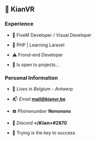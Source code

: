 ## 💼 KianVR

### Experience
- 📝 FiveM Developer / Visual Developer
- 🔐 PHP | Learning Laravel
- ⚠️ Frond-end Developer

- 🔎 Is open to projects...



### Personal Information
- 🏡 *Lives in Belgium - Antwerp*
- 📬 *Email* **mail@kianvr.be**
- ☎️ *Phonenumber* **Nononono**
- 👀 *Discord* **</𝙆𝙞𝙖𝙣>#2870**


- 🔑 Trying is the key to success.
